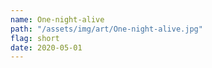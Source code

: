```yaml
---
name: One-night-alive
path: "/assets/img/art/One-night-alive.jpg"
flag: short
date: 2020-05-01
---
```

